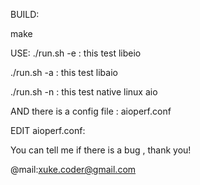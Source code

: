 BUILD:

make

USE: ./run.sh -e : this test libeio

./run.sh -a : this test libaio

./run.sh -n : this test native linux aio

AND there is a config file : aioperf.conf

EDIT aioperf.conf:

You can tell me if there is a bug , thank you!

@mail:xuke.coder@gmail.com